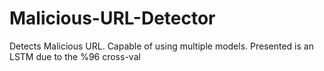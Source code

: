 # Malicious-URL-Detector
Detects Malicious URL. Capable of using multiple models. Presented is an LSTM due to the %96 cross-val
